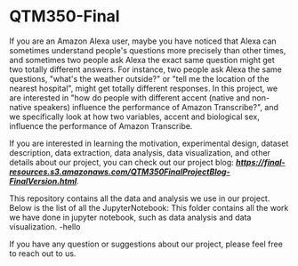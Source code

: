 # QTM350-Final

If you are an Amazon Alexa user, maybe you have noticed that Alexa can sometimes understand people's questions more precisely than other times, and sometimes two people ask Alexa the exact same question might get two totally different answers. For instance, two people ask Alexa the same questions, "what's the weather outside?" or "tell me the location of the nearest hospital", might get totally different responses. In this project, we are interested in "how do people with different accent (native and non-native speakers) influence the performance of Amazon Transcribe?", and we specifically look at how two variables, accent and biological sex, influence the performance of Amazon Transcribe.

If you are interested in learning the motivation, experimental design, dataset description, data extraction, data analysis, data visualization, and other details about our project, you can check out our project blog: ***https://final-resources.s3.amazonaws.com/QTM350FinalProjectBlog-FinalVersion.html***.

This repository contains all the data and analysis we use in our project. Below is the list of all the
JupyterNotebook: This folder contains all the work we have done in jupyter notebook, such as data analysis and data visualization.
  -hello

If you have any question or suggestions about our project, please feel free to reach out to us. 
